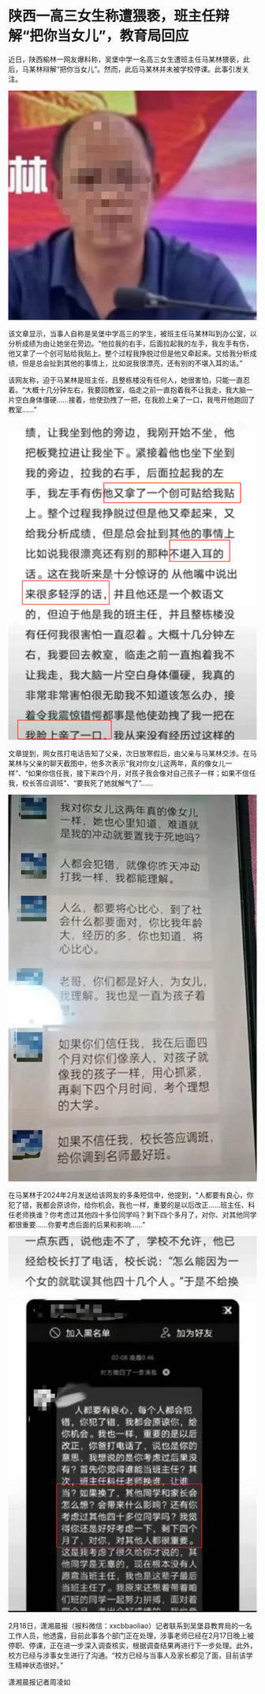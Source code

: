 # 陕西一高三女生称遭猥亵，班主任辩解“把你当女儿”，教育局回应

近日，陕西榆林一网友爆料称，吴堡中学一名高三女生遭班主任马某林猥亵，此后，马某林辩解“把你当女儿”。然而，此后马某林并未被学校停课。此事引发关注。

![225219692e68782c30d65281c4d835cb.jpg](https://raw.githubusercontent.com/qqhsx/qqnews_image/main/2024/02/18/陕西一高三女生称遭猥亵，班主任辩解“把你当女儿”，教育局回应/225219692e68782c30d65281c4d835cb.jpg)

该文章显示，当事人自称是吴堡中学高三的学生，被班主任马某林叫到办公室，以分析成绩为由让她坐在旁边。“他拉我的右手，后面拉起我的左手，我左手有伤，他又拿了一个创可贴给我贴上。整个过程我挣脱过但是他又牵起来。又给我分析成绩，但是总会扯到其他的事情上，比如说我很漂亮，还有别的不堪入耳的话。”

该网友称，迫于马某林是班主任，且整栋楼没有任何人，她很害怕，只能一直忍着。“大概十几分钟左右，我要回教室，临走之前一直抱着我不让我走，我大脑一片空白身体僵硬……接着，他使劲拽了一把，在我脸上亲了一口，我甩开他跑回了教室……”

![2ee46c5d565fe6a23893b34b027f1723.jpg](https://raw.githubusercontent.com/qqhsx/qqnews_image/main/2024/02/18/陕西一高三女生称遭猥亵，班主任辩解“把你当女儿”，教育局回应/2ee46c5d565fe6a23893b34b027f1723.jpg)

文章提到，网女孩打电话告知了父亲，次日放寒假后，由父亲与马某林交涉。在马某林与父亲的聊天截图中，他多次表示“我对你女儿这两年，真的像女儿一样”、“如果你信任我，接下来四个月，对孩子我会像对自己孩子一样；如果不信任我，校长答应调班”、“要我死了她就解气了”……

![3178b8ca14aa534678a5a992cb940b86.jpg](https://raw.githubusercontent.com/qqhsx/qqnews_image/main/2024/02/18/陕西一高三女生称遭猥亵，班主任辩解“把你当女儿”，教育局回应/3178b8ca14aa534678a5a992cb940b86.jpg)

在马某林于2024年2月发送给该网友的多条短信中，他提到，“人都要有良心，你犯了错，我都会原谅你，给你机会。我也一样，重要的是以后改正……班主任、科任老师换谁？你考虑过其他四十多位同学吗？剩下四个多月了，对你、对其他同学都很重要……你要考虑后面的后果和影响……”

![23d16c634c0c134a2122ad19d73d9d79.jpg](https://raw.githubusercontent.com/qqhsx/qqnews_image/main/2024/02/18/陕西一高三女生称遭猥亵，班主任辩解“把你当女儿”，教育局回应/23d16c634c0c134a2122ad19d73d9d79.jpg)

2月18日，潇湘晨报（报料微信：xxcbbaoliao）记者联系到吴堡县教育局的一名工作人员，他透露，目前此事各个部门正在处理，涉事老师已经在2月17日晚上被停职、停课，正在进一步深入调查核实，根据调查结果再进行下一步处理。此外，校方已经与涉事女生进行了沟通。“校方已经与当事人及家长都见了面，目前该学生精神状态很好。”

潇湘晨报记者周凌如

